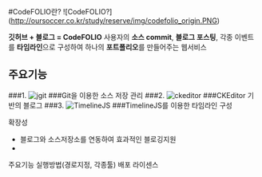 #CodeFOLIO란?
![CodeFOLIO?] (http://oursoccer.co.kr/study/reserve/img/codefolio_origin.PNG)

**깃허브 + 블로그 = CodeFOLIO**
사용자의 **소스 commit**, **블로그 포스팅**, 각종 이벤트를 **타임라인**으로 구성하여
하나의 **포트폴리오**를 만들어주는 웹서비스

## 주요기능

###1. ![jgit](https://git-scm.com/images/logo@2x.png)    ###Git을 이용한 소스 저장 관리
###2. ![ckeditor](http://a.cksource.com/e/1/img/logo-ckeditor-h100.png) ###CKEditor 기반의 블로그
###3. ![TimelineJS](http://onmedia.dw-akademie.com/english/files/TimelineJS-logo-300x96.jpg) ###TimelineJS를 이용한 타임라인 구성




확장성
- 블로그와 소스저장소를 연동하여 효과적인 블로깅지원
- 

주요기능
실행방법(경로지정, 각종툴)
배포 라이센스
